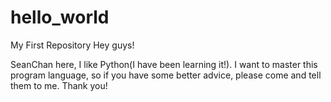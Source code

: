 # hello_world
My First Repository 
Hey guys!

SeanChan here, I like Python(I have been learning it!).
I want to master this program language, so if you have some better advice, please come and tell them to me.
Thank you!
